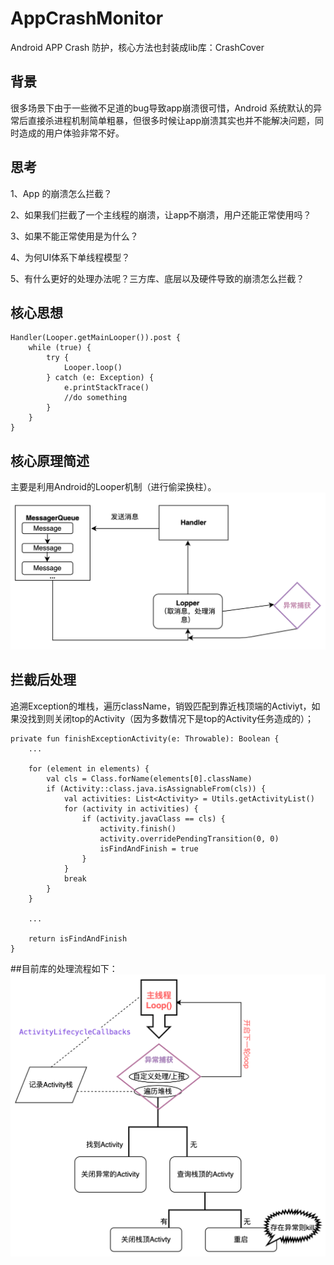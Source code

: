 # AppCrashMonitor
Android APP Crash 防护，核心方法也封装成lib库：CrashCover

## 背景
很多场景下由于一些微不足道的bug导致app崩溃很可惜，Android 系统默认的异常后直接杀进程机制简单粗暴，但很多时候让app崩溃其实也并不能解决问题，同时造成的用户体验非常不好。

## 思考
1、App 的崩溃怎么拦截？

2、如果我们拦截了一个主线程的崩溃，让app不崩溃，用户还能正常使用吗？

3、如果不能正常使用是为什么？

4、为何UI体系下单线程模型？

5、有什么更好的处理办法呢？三方库、底层以及硬件导致的崩溃怎么拦截？

## 核心思想
``` 
Handler(Looper.getMainLooper()).post {
    while (true) {
        try {
            Looper.loop()
        } catch (e: Exception) {
            e.printStackTrace()
            //do something
        }
    }
}
```
## 核心原理简述
主要是利用Android的Looper机制（进行偷梁换柱）。
![](https://github.com/Liaoboo/AppCrashMonitor/blob/main/img_folder/img1.jpeg)

## 拦截后处理
追溯Exception的堆栈，遍历className，销毁匹配到靠近栈顶端的Activiyt，如果没找到则关闭top的Activity（因为多数情况下是top的Activity任务造成的）；
``` 
private fun finishExceptionActivity(e: Throwable): Boolean {
    ...
    
    for (element in elements) {
        val cls = Class.forName(elements[0].className)
        if (Activity::class.java.isAssignableFrom(cls)) {
            val activities: List<Activity> = Utils.getActivityList()
            for (activity in activities) {
                if (activity.javaClass == cls) {
                    activity.finish()
                    activity.overridePendingTransition(0, 0)
                    isFindAndFinish = true
                }
            }
            break
        }
    }

    ...

    return isFindAndFinish
}
```
##目前库的处理流程如下：
![考虑场景：如果没有找到Activity场景，或者出错，那就执行重启或者杀进程策略，避免因为错误影响其他业务流程照成错误。](https://github.com/Liaoboo/AppCrashMonitor/blob/main/img_folder/img2.jpeg)


